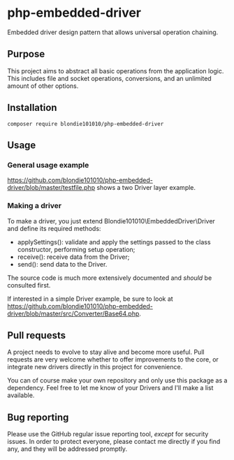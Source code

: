 # php-embedded-driver
Embedded driver design pattern that allows universal operation chaining.

## Purpose
This project aims to abstract all basic operations from the application logic.  This includes file and socket operations, conversions, and an unlimited amount of other options.

## Installation
    composer require blondie101010/php-embedded-driver

## Usage

### General usage example
https://github.com/blondie101010/php-embedded-driver/blob/master/testfile.php shows a two Driver layer example.

### Making a driver
To make a driver, you just extend Blondie101010\EmbeddedDriver\Driver and define its required methods:
- applySettings(): validate and apply the settings passed to the class constructor, performing setup operation;
- receive(): receive data from the Driver;
- send(): send data to the Driver.

The source code is much more extensively documented and _should_ be consulted first.

If interested in a simple Driver example, be sure to look at https://github.com/blondie101010/php-embedded-driver/blob/master/src/Converter/Base64.php.

## Pull requests
A project needs to evolve to stay alive and become more useful.  Pull requests are very welcome whether to offer improvements to the core, or integrate new drivers directly in this project for convenience.

You can of course make your own repository and only use this package as a dependency.  Feel free to let me know of your Drivers and I'll make a list available.

## Bug reporting
Please use the GitHub regular issue reporting tool, *except* for security issues.  In order to protect everyone, please contact me directly if you find any, and they will be addressed promptly.
